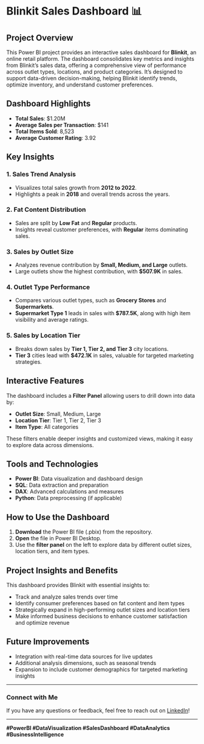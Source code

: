 # Blinkit Sales Dashboard 📊

## Project Overview
This Power BI project provides an interactive sales dashboard for **Blinkit**, an online retail platform. The dashboard consolidates key metrics and insights from Blinkit’s sales data, offering a comprehensive view of performance across outlet types, locations, and product categories. It’s designed to support data-driven decision-making, helping Blinkit identify trends, optimize inventory, and understand customer preferences.

## Dashboard Highlights
- **Total Sales**: $1.20M
- **Average Sales per Transaction**: $141
- **Total Items Sold**: 8,523
- **Average Customer Rating**: 3.92

## Key Insights
### 1. Sales Trend Analysis
- Visualizes total sales growth from **2012 to 2022**.
- Highlights a peak in **2018** and overall trends across the years.

### 2. Fat Content Distribution
- Sales are split by **Low Fat** and **Regular** products.
- Insights reveal customer preferences, with **Regular** items dominating sales.

### 3. Sales by Outlet Size
- Analyzes revenue contribution by **Small, Medium, and Large** outlets.
- Large outlets show the highest contribution, with **$507.9K** in sales.

### 4. Outlet Type Performance
- Compares various outlet types, such as **Grocery Stores** and **Supermarkets**.
- **Supermarket Type 1** leads in sales with **$787.5K**, along with high item visibility and average ratings.

### 5. Sales by Location Tier
- Breaks down sales by **Tier 1, Tier 2, and Tier 3** city locations.
- **Tier 3** cities lead with **$472.1K** in sales, valuable for targeted marketing strategies.

## Interactive Features
The dashboard includes a **Filter Panel** allowing users to drill down into data by:
- **Outlet Size**: Small, Medium, Large
- **Location Tier**: Tier 1, Tier 2, Tier 3
- **Item Type**: All categories

These filters enable deeper insights and customized views, making it easy to explore data across dimensions.

## Tools and Technologies
- **Power BI**: Data visualization and dashboard design
- **SQL**: Data extraction and preparation
- **DAX**: Advanced calculations and measures
- **Python**: Data preprocessing (if applicable)

## How to Use the Dashboard
1. **Download** the Power BI file (.pbix) from the repository.
2. **Open** the file in Power BI Desktop.
3. Use the **filter panel** on the left to explore data by different outlet sizes, location tiers, and item types.

## Project Insights and Benefits
This dashboard provides Blinkit with essential insights to:
- Track and analyze sales trends over time
- Identify consumer preferences based on fat content and item types
- Strategically expand in high-performing outlet sizes and location tiers
- Make informed business decisions to enhance customer satisfaction and optimize revenue


## Future Improvements
- Integration with real-time data sources for live updates
- Additional analysis dimensions, such as seasonal trends
- Expansion to include customer demographics for targeted marketing insights

---

### Connect with Me
If you have any questions or feedback, feel free to reach out on [LinkedIn](https://www.linkedin.com/in/aadhilmohammedz/)!

---

**#PowerBI #DataVisualization #SalesDashboard #DataAnalytics #BusinessIntelligence**
